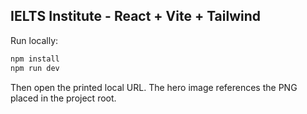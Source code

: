 ## IELTS Institute - React + Vite + Tailwind

Run locally:

```bash
npm install
npm run dev
```

Then open the printed local URL. The hero image references the PNG placed in the project root.


